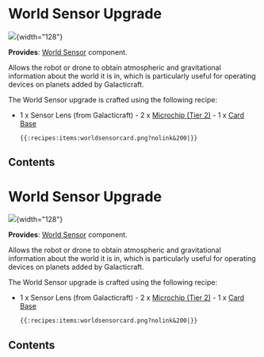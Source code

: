 # World Sensor Upgrade

![](/items/worldsensorcard.png){width="128"}

**Provides**: [World Sensor](/component/world_sensor) component.

Allows the robot or drone to obtain atmospheric and gravitational
information about the world it is in, which is particularly useful for
operating devices on planets added by Galacticraft.

The World Sensor upgrade is crafted using the following recipe:

- 1 x Sensor Lens (from Galacticraft) - 2 x [Microchip (Tier
2)](/item/materials) - 1 x [Card Base](/item/materials)

      {{:recipes:items:worldsensorcard.png?nolink&200|}}

## Contents

# World Sensor Upgrade

![](/items/worldsensorcard.png){width="128"}

**Provides**: [World Sensor](/component/world_sensor) component.

Allows the robot or drone to obtain atmospheric and gravitational
information about the world it is in, which is particularly useful for
operating devices on planets added by Galacticraft.

The World Sensor upgrade is crafted using the following recipe:

- 1 x Sensor Lens (from Galacticraft) - 2 x [Microchip (Tier
2)](/item/materials) - 1 x [Card Base](/item/materials)

      {{:recipes:items:worldsensorcard.png?nolink&200|}}

## Contents

